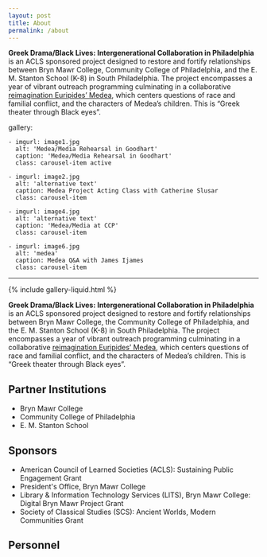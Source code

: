```yaml
---
layout: post
title: About
permalink: /about
---
```


**Greek Drama/Black Lives: Intergenerational Collaboration in Philadelphia** is an ACLS sponsored project designed to restore and fortify relationships between Bryn Mawr College, Community College of Philadelphia, and the E. M. Stanton School (K-8) in South Philadelphia. The project encompasses a year of vibrant outreach programming culminating in a collaborative [reimagination Euripides’ Medea](play), which centers questions of race and familial conflict, and the characters of Medea’s children. This is “Greek theater through Black eyes”.

gallery:

    - imgurl: image1.jpg
      alt: 'Medea/Media Rehearsal in Goodhart'
      caption: 'Medea/Media Rehearsal in Goodhart'
      class: carousel-item active

    - imgurl: image2.jpg
      alt: 'alternative text'
      caption: Medea Project Acting Class with Catherine Slusar
      class: carousel-item

    - imgurl: image4.jpg
      alt: 'alternative text'
      caption: 'Medea/Media at CCP'
      class: carousel-item

    - imgurl: image6.jpg
      alt: 'medea'
      caption: Medea Q&A with James Ijames
      class: carousel-item

---

{% include gallery-liquid.html %}

**Greek Drama/Black Lives: Intergenerational Collaboration in Philadelphia** is an ACLS sponsored project designed to restore and fortify relationships between Bryn Mawr College, the Community College of Philadelphia, and the E. M. Stanton School (K-8) in South Philadelphia. The project encompasses a year of vibrant outreach programming culminating in a collaborative [reimagination Euripides’ Medea](play), which centers questions of race and familial conflict, and the characters of Medea’s children. This is “Greek theater through Black eyes”.

## Partner Institutions

- Bryn Mawr College
- Community College of Philadelphia
- E. M. Stanton School

## Sponsors

- American Council of Learned Societies (ACLS): Sustaining Public Engagement Grant
- President's Office, Bryn Mawr College
- Library & Information Technology Services (LITS), Bryn Mawr College: Digital Bryn Mawr Project Grant
- Society of Classical Studies (SCS): Ancient Worlds, Modern Communities Grant

## Personnel
